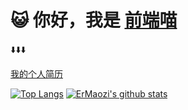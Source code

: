 # 😺 你好，我是 [前端喵](https://namewyf.github.io)
⬇️⬇️⬇️

[我的个人简历](https://namewyf.github.io/#%E4%BD%9C%E8%80%85%E7%AE%80%E5%8E%86)

[![Top Langs](https://github-readme-stats.vercel.app/api/top-langs/?username=namewyf&layout=compact&hide_title=true&hide_border=true&theme=onedark)](https://namewyf.github.io)
[![ErMaozi's github stats](https://github-readme-stats.vercel.app/api?username=namewyf&hide=issues&show_icons=true&line_height=24&hide_title=true&hide_border=true&theme=onedark)](https://namewyf.github.io)

